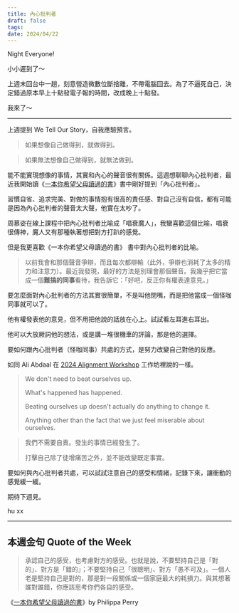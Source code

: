 ```yaml
---
title: 內心批判者
draft: false
tags: 
date: 2024/04/22
---
```

Night Everyone!

小小遲到了～

上週末回台中一趟，刻意營造微數位斷捨離，不帶電腦回去。為了不逼死自己，決定錯過原本早上十點發電子報的時間，改成晚上十點發。

我來了～

---

上週提到 We Tell Our Story，自我應驗預言。

> 如果想像自己做得到，就做得到。

> 如果無法想像自己做得到，就無法做到。

能不能實現想像的事情，其實和內心的聲音很有關係。這週想聊聊內心批判者，最近我開始讀《[一本你希望父母讀過的書](https://r10.to/hkYQ88)》書中剛好提到「內心批判者」。

習慣自省、追求完美、對做的事情抱有很高的責任感、對自己沒有自信，都有可能是因為內心批判者的聲音太大聲，他實在太吵了。

周慕姿在線上課程中把內心批判者比喻成「唱衰魔人」，我蠻喜歡這個比喻，唱衰很傳神，魔人又有那種執著想把對方打趴的感覺。

但是我更喜歡《一本你希望父母讀過的書》 書中對內心批判者的比喻。

> 以前我會和那個聲音爭辯，而且每次都辯輸（此外，爭辯也消耗了太多的精力和注意力）。最近我發現，最好的方法是別理會那個聲音。我幾乎把它當成一個**難搞的同事**看待，我告訴它：「好吧，反正你有權表達意見。」

要怎麼面對內心批判者的方法其實很簡單，不是叫他閉嘴，而是把他當成一個怪咖同事就可以了。

他有權發表他的意見，但不用把他說的話放在心上。試試看左耳進右耳出。

他可以大放厥詞他的想法，或是講一堆很機車的評論，那是他的選擇。

要如何跟內心批判者（怪咖同事）共處的方式，是努力改變自己對他的反應。

如同 Ali Abdaal 在 [2024 Alignment Workshop](https://www.productivitylab.com/alignment-workshop?ref=chinghannhu.ghost.io) 工作坊裡說的一樣。

> We don't need to beat ourselves up.  
>   
> What's happened has happened.  
>   
> Beating ourselves up doesn't actually do anything to change it.  
>   
> Anything other than the fact that we just feel miserable about ourselves.

> 我們不需要自責。發生的事情已經發生了。  
>   
> 打擊自己除了徒增痛苦之外，並不能改變既定事實。

要如何與內心批判者共處，可以試試注意自己的感受和情緒，記錄下來，讓衝動的感覺緩一緩。

期待下週見。

hu xx

---

## 本週金句 Quote of the Week

> 承認自己的感受，也考慮對方的感受。也就是說，不要堅持自己是「對的」、對方是「錯的」；不要堅持自己「很聰明」、對方「愚不可及」。一個人老是堅持自己是對的，那是對一段關係或一個家庭最大的耗損力。與其想著誰對誰錯，你應該思考你們各自的感受。

《[一本你希望父母讀過的書](https://r10.to/hkYQ88?ref=chinghannhu.ghost.io)》by Philippa Perry